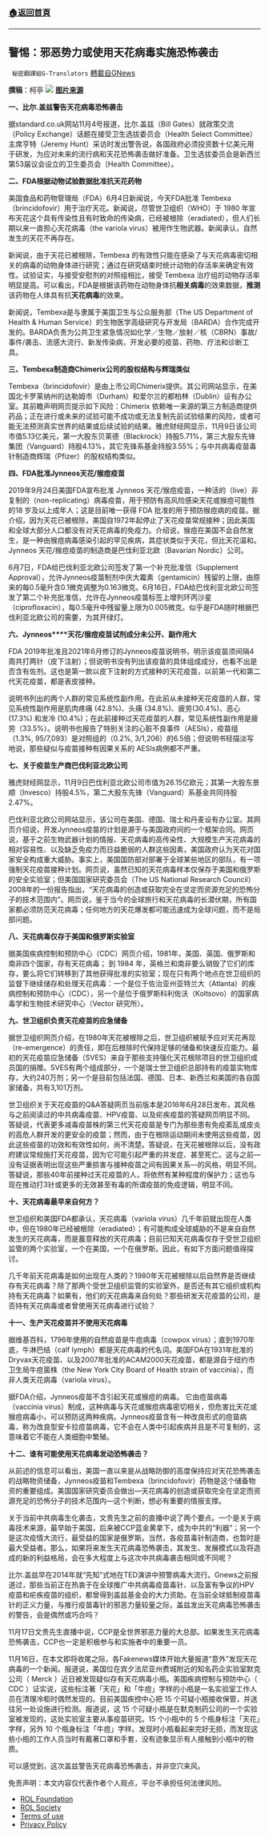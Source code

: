 ###  [:house:返回首頁](https://github.com/ourhimalayas/txt)
---


## 警惕：邪恶势力或使用天花病毒实施恐怖袭击
` 秘密翻譯組G-Translators` [轉載自GNews](https://gnews.org/zh-hans/1677004/)

**撰稿**：柯亭
![](https://assets.gnews.org/wp-content/uploads/2021/11/图片1-83.png)
**[图片来源](https://archive.kpcc.org/news/2018/02/17/80887/did-smallpox-virus-research-put-potential-profits/)**

**一、比尔.盖兹警告天花病毒恐怖袭击**

据standard.co.uk网站11月4号报道，比尔.盖兹（Bill Gates）就政策交流（Policy Exchange）话题在接受卫生选拔委员会（Health Select Committee）主席亨特（Jeremy Hunt）采访时发出警告说，各国政府必须投资数十亿美元用于研发，为应对未来的流行病和天花恐怖袭击做好准备。卫生选拔委员会是新西兰第53届议会设立的卫生委员会（Health Committee）。

**二、FDA根据动物试验数据批准抗天花药物**

美国食品和药物管理局（FDA）6月4日新闻说，今天FDA批准 Tembexa（brincidofovir）用于治疗天花。新闻说，尽管世卫组织（WHO）于 1980 年宣布天花这个具有传染性且有时致命的传染病，已经被根除（eradiated），但人们长期以来一直担心天花病毒（the variola virus）被用作生物武器。新闻承认，自然发生的天花不再存在。

新闻说，由于天花已被根除，Tembexa 的有效性只能在感染了与天花病毒密切相关的病毒的动物身体进行研究；通过在研究结束时统计动物的存活率来确定有效性。试验证实，与接受安慰剂的对照组相比，接受 Tembexa 治疗组的动物存活率明显提高。可以看出，FDA是根据该药物在动物身体抗**相关病毒**的效果数据，**推测**该药物在人体具有抗**天花病毒**的效果。

新闻说，Tembexa是与隶属于美国卫生与公众服务部（The US Department of Health & Human Service）的生物医学高级研究与开发局（BARDA）合作完成开发的。BARDA负责为公共卫生紧急情况如化学／生物／放射／核（CBRN）事故/事件/袭击、流感大流行、新发传染病，开发必要的疫苗、药物、疗法和诊断工具。

**三、Tembexa制造商C****himerix****公司的股权结构与辉瑞类似**

Tembexa（brincidofovir）是由上市公司Chimerix提供。其公司网站显示，在美国北卡罗莱纳州的达勒姆市（Durham）和爱尔兰的都柏林（Dublin）设有办公室。其前瞻声明网页提示如下风险：Chimerix 依赖唯一来源的第三方制造商提供药品；正在进行或未来的试验可能不成功或无法复制先前试验结果的风险，或者可能无法预测真实世界的结果或后续试验的结果。雅虎财经网显示，11月9日该公司市值5.13亿美元，第一大股东贝莱德（Blackrock）持股5.71%，第三大股东先锋集团（Vanguard）持股4.13%，其它先锋系基金持股3.55%；与中共病毒疫苗毒针制造商辉瑞（Pfizer）的股权结构类似。

**四、FDA批准Jy****nneos****天花/猴痘疫苗**

2019年9月24日美国FDA宣布批准 Jynneos 天花/猴痘疫苗，一种活的（live）非复制的（non-replicating）病毒疫苗，用于预防有高风险感染天花或猴痘可能性的18 岁及以上成年人；这是目前唯一获得 FDA 批准的用于预防猴痘病的疫苗。据介绍，因为天花已被根除，美国自1972年起停止了天花疫苗常规接种；因此美国和全球大部分人口都没有对天花病毒的免疫力。介绍说，猴痘在美国不会自然发生，是一种由猴痘病毒感染引起的罕见疾病，其症状类似于天花，但比天花温和。Jynneos 天花/猴痘疫苗的制造商是巴伐利亚北欧（Bavarian Nordic）公司。

6月7日，FDA给巴伐利亚北欧公司签发了第一个补充批准信（Supplement Approval），允许Jynneos疫苗制剂中庆大霉素（gentamicin）残留的上限，由原来的每0.5毫升含0.1微克调整为0.163微克。6月16日，FDA给巴伐利亚北欧公司签发了第二个补充批准信，允许在Jynneos疫苗标签上增列环丙沙星（ciprofloxacin），每0.5毫升中残留量上限为0.005微克。似乎是FDA随时根据巴伐利亚北欧公司的需要，为其开绿灯。

**六、****Jy****nneos****天花/猴痘疫苗试剂成分未公开、副作用大**

FDA 2019年批准且2021年6月修订的Jynneos疫苗说明书，明示该疫苗须间隔4周共打两针（皮下注射）；但说明书没有列出该疫苗的具体组成成分，也看不出是否含有佐剂。这也是第一款以皮下注射的方式接种的天花疫苗，以前第一代和第二代天花疫苗，都是表皮接种。

说明书列出的两个人群的常见系统性副作用。在此前从未接种天花疫苗的人群，常见系统性副作用是肌肉疼痛 (42.8%)、头痛 (34.8%)、疲劳(30.4%)、恶心 (17.3%) 和发冷 (10.4%)；在此前接种过天花疫苗的人群，常见系统性副作用是疲劳（33.5%）。说明书也报告了特别关注的心脏不良事件（AESIs），疫苗组（1.3%, 95/7,093）是对照组的（0.2%, 3/1,206）的6.5倍；但说明书轻描淡写地说，那些疑似与疫苗接种有因果关系的 AESIs病例都不严重。

**七、关于疫苗生产商****巴伐利亚北欧****公司**

雅虎财经网显示，11月9日巴伐利亚北欧公司市值为26.15亿欧元；其第一大股东景顺（Invesco）持股4.5%，第二大股东先锋（Vanguard）系基金共同持股2.47%。

巴伐利亚北欧公司网站显示，该公司在美国、德国、瑞士和丹麦设有办公室。其网页介绍说，开发Jynneos疫苗的计划是源于与美国政府间的一个框架合同。网页说，基于之前生物武器计划的情报、天花病毒的高传染性、大规模生产天花病毒的相对容易性、以及缺乏免疫力而日益脆弱的人群这些因素，美国政府认为天花对国家安全构成重大威胁。事实上，美国国防部对部署于全球某些地区的部队，有一项强制天花疫苗接种计划。网页说，虽然已知的天花病毒样本仅保存于美国和俄罗斯的安全实验室；但美国国家研究委员会（The US National Research Council）2008年的一份报告指出，“天花病毒的创造或获取完全在坚定而资源充足的恐怖分子的技术范围内”。网页说，鉴于当今的全球旅行和天花病毒的长潜伏期，所有国家都必须防范天花病毒；任何地方的天花爆发都可能迅速成为全球问题，而不是局部问题。

**八、天花病毒仅存于美国和俄罗斯实验室**

据美国疾病控制和预防中心（CDC）网页介绍，1981年，美国、英国、俄罗斯和南非四个国家，存有天花病毒； 到 1984 年，英格兰和南非要么销毁了它们的库存，要么将它们转移到了其他获得批准的实验室；现在只有两个地点在世卫组织的监督下继续储存和处理天花病毒：一个是位于佐治亚州亚特兰大（Atlanta）的疾病控制和预防中心（CDC），另一个是位于俄罗斯科利佐沃（Koltsovo）的国家病毒学和生物技术研究中心（Vector 研究所）。

**九、世卫组织负责天花疫苗的应急储备**

据世卫组织网页介绍，在1980年天花被根除之后，世卫组织被赋予应对天花再现（re-emergence）的责任，即在后根除时代保持足够的储备和快速反应能力。最初的天花疫苗应急储备（SVES）来自于那些支持强化天花根除项目的世卫组织成员国的捐赠。SVES有两个组成部分，一个是瑞士世卫组织总部持有的疫苗实物库存，大约240万剂；另一个是目前包括法国、德国、日本、新西兰和美国的各自国家储备，共有3,101万剂。

世卫组织关于天花疫苗的Q&A答疑网页当前版本是2016年6月28日发布，其风格与之前阅读过的中共病毒疫苗、HPV疫苗、以及疟疾疫苗的答疑网页明显不同。答疑说，代表更多减毒疫苗株的第三代天花疫苗是专门为那些患有免疫紊乱或皮炎的高危人群开发的更安全的疫苗；然而，由于在根除运动期间未使用这些疫苗，因此这些疫苗的功效和有效性如何，尚不清楚。答疑说，在天花被根除以后，没有政府建议常规施打天花疫苗，因为它可能引起严重的并发症、甚至死亡。这与之前—没有证据表明出现这些严重损害与接种疫苗之间有因果关系—的风格，明显不同。答疑说，那些40年前接种过天花疫苗的人，将依然有某种程度的保护力；这也与现在推动打3针或更多的无效甚至有毒的所谓疫苗的免疫逻辑，明显不同。

**十、天花病毒最早来自何方？**

世卫组织和美国FDA都承认，天花病毒（variola virus）几千年前就出现在人类中，但在1980年已经被根除（eradiated）；有可能构成全球威胁的不是来自自然发生的天花病毒，而是蓄意释放的天花病毒；目前已知天花病毒仅存于受世卫组织监管的两个实验室，一个在美国，一个在俄罗斯。因此，有如下方面问题值得探讨。

几千年前天花病毒是如何出现在人类的？1980年天花被根除以后自然界是否继续存有天花病毒？除了那两个受世卫组织监管的实验室外，是否还有其它组织或机构持有天花病毒？如果有，他们的天花病毒来自何处？那些研发天花疫苗的公司，是否持有天花病毒或者曾使用天花病毒进行试验？

**十一、生产天花疫苗并不使用天花病毒**

据维基百科，1796年使用的自然疫苗是牛痘病毒（cowpox virus）；直到1970年底，牛淋巴结（calf lymph）都是天花病毒的代名词。美国FDA在1931年批准的Dryvax天花疫苗、以及2007年批准的ACAM2000天花疫苗，都是源自于纽约市卫生局牛痘菌株（the New York City Board of Health strain of vaccinia），而非人类天花病毒（variola virus）。

据FDA介绍，Jynneos疫苗不含引起天花或猴痘的病毒。 它由痘苗病毒（vaccinia virus）制成，这种病毒与天花或猴痘病毒密切相关，但危害比天花或猴痘病毒小，可以预防这两种疾病。Jynneos疫苗含有一种改良形式的痘苗病毒，称为改良型安卡拉痘苗病毒，它不会在人类中引起疾病并且是不可复制的，这意味着它不能在人类细胞中繁殖。

**十二、谁有可能使用天花病毒发动恐怖袭击？**

从前述的信息可以看出，美国一直以来是从战略防御的高度保持应对天花恐怖袭击的战略物资储备，Jynneos疫苗和Tembexa（brincidofovir）药物是这个储备物资的重要组成。美国国家研究委员会做出—天花病毒的创造或获取完全在坚定而资源充足的恐怖分子的技术范围内—这个判断，想必有重要的情报支撑。

关于当前中共病毒生化袭击，文贵先生之前的直播中说了两个要点。一个是关于病毒技术来源，最早始于美国，后来被CCP蓝金黄拿下，成为中共的“利器”；另一个是这次疫情大流行，最受益的国家是俄罗斯。当然，各疫苗毒针制造商，也暂时是最大受益者。那么，如果将来发生天花病毒恐怖袭击，其发生、发展模式以及将造成的新的利益格局，会在多大程度上与这次中共病毒袭击相同或不同呢？

比尔.盖兹早在2014年就“先知”式地在TED演讲中预警病毒大流行。Gnews之前报道过，那些当前正在热衷于在全球推广中共病毒疫苗毒针、以及富有争议的HPV疫苗和疟疾疫苗的组织，都曾得到盖兹基金会的大力资助。在当前全球抵制疫苗毒针的正义力量，与推行疫苗毒针的邪恶力量较量之际，盖兹发出天花病毒恐怖袭击的警告，会是偶然或巧合吗？

11月17日文贵先生直播中说，CCP是全世界邪恶力量的大总部。如果发生天花病毒恐怖袭击，CCP也一定是积极参与和实施者中的重要一员。

11月16日，在本文即将收尾之际，各Fakenews媒体开始大量报道“意外”发现天花病毒的一个新闻。报道说，美国位在宾夕法尼亚州费城附近的知名药企实验室默克公司（ Merck ）近日被发现疑似存有天花病毒小瓶。美国疾病控制与预防中心（ CDC ）证实说，这些标注著「天花」和「牛痘」字样的小瓶是一名实验室工作人员在清理冷柜时偶然发现的。目前美国疾控中心把 15 个可疑小瓶接收保管，并送往另一处设施进行检测。报道说，这 15 个可疑小瓶是在默克制药公司的一个实验室被发现的，这处实验室主要从事疫苗研究。15 个小瓶中的 5  个瓶身标注「天花」字样，另外 10 个瓶身标注「牛痘」字样。发现时小瓶看起来完好无损，而发现这些小瓶的工作人员当时有戴著口罩和手套，没有迹象显示有人接触到小瓶中的物质。

可以感觉到，这次盖兹警告天花病毒恐怖袭击，并非空穴来风。

 

免责声明：本文内容仅代表作者个人观点，平台不承担任何法律风险。

- [ROL Foundation](https://rolfoundation.org/)
- [ROL Society](https://rolsociety.org/)
- [Terms of use](https://gnews.org/terms-of-use-3/)
- [Privacy Policy](https://gnews.org/privacy-policy/)
